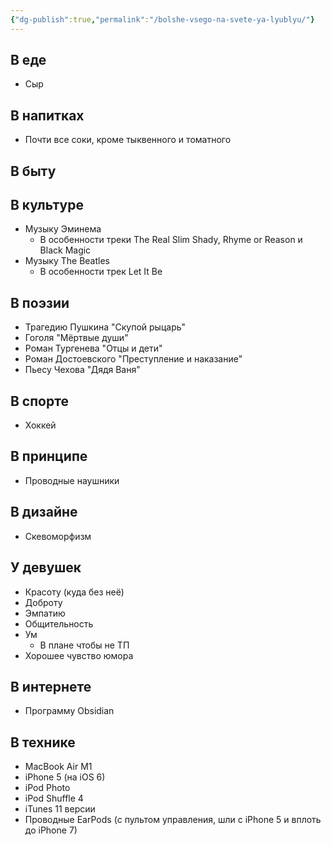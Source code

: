 ```yaml
---
{"dg-publish":true,"permalink":"/bolshe-vsego-na-svete-ya-lyublyu/"}
---
```


## В еде 
- Сыр 
## В напитках
- Почти все соки, кроме тыквенного и томатного 
## В быту 
## В культуре 
- Музыку Эминема 
	- В особенности треки The Real Slim Shady, Rhyme or Reason и Black Magic 
- Музыку The Beatles 
	- В особенности трек Let It Be 
## В поэзии 
- Трагедию Пушкина "Скупой рыцарь"
- Гоголя "Мёртвые души"
- Роман Тургенева "Отцы и дети"
- Роман Достоевского "Преступление и наказание"
- Пьесу Чехова "Дядя Ваня"
## В спорте 
- Хоккей 
## В принципе 
- Проводные наушники 
## В дизайне 
- Скевоморфизм
## У девушек
- Красоту (куда без неё)
- Доброту
- Эмпатию
- Общительность 
- Ум 
	- В плане чтобы не ТП
- Хорошее чувство юмора 
## В интернете 
- Программу Obsidian 
## В технике 
- MacBook Air M1 
- iPhone 5 (на iOS 6)
- iPod Photo 
- iPod Shuffle 4 
- iTunes 11 версии 
- Проводные EarPods (с пультом управления, шли с iPhone 5 и вплоть до iPhone 7)

